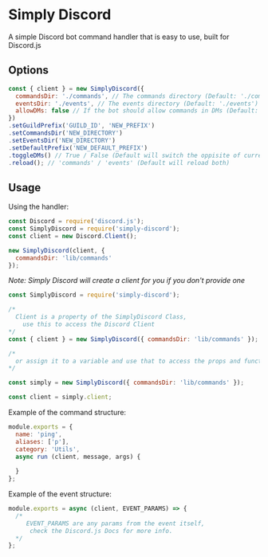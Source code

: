 # Simply Discord

A simple Discord bot command handler that is easy to use, built for Discord.js

## Options

```js
const { client } = new SimplyDiscord({
  commandsDir: './commands', // The commands directory (Default: './commands')
  eventsDir: './events', // The events directory (Default: './events')
  allowDMs: false // If the bot should allow commands in DMs (Default: True)
})
.setGuildPrefix('GUILD_ID', 'NEW_PREFIX')
.setCommandsDir('NEW_DIRECTORY')
.setEventsDir('NEW_DIRECTORY')
.setDefaultPrefix('NEW_DEFAULT_PREFIX')
.toggleDMs() // True / False (Default will switch the oppisite of current state)
.reload(); // 'commands' / 'events' (Default will reload both)
```

## Usage

Using the handler:
```js
const Discord = require('discord.js');
const SimplyDiscord = require('simply-discord');
const client = new Discord.Client();

new SimplyDiscord(client, {
  commandsDir: 'lib/commands'
});
```
*Note: Simply Discord will create a client for you if you don't provide one*
```js
const SimplyDiscord = require('simply-discord');

/*
  Client is a property of the SimplyDiscord Class, 
    use this to access the Discord Client
*/
const { client } = new SimplyDiscord({ commandsDir: 'lib/commands' });

/*
  or assign it to a variable and use that to access the props and functions
*/

const simply = new SimplyDiscord({ commandsDir: 'lib/commands' });

const client = simply.client;
```

Example of the command structure:
```js
module.exports = {
  name: 'ping',
  aliases: ['p'],
  category: 'Utils',
  async run (client, message, args) {
    
  }
};
```

Example of the event structure:
```js
module.exports = async (client, EVENT_PARAMS) => {
  /* 
     EVENT_PARAMS are any params from the event itself, 
      check the Discord.js Docs for more info.
  */ 
};
```
